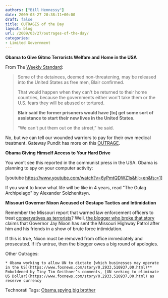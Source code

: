 ```yaml
---
authors: ["Bill Hennessy"]
date: 2009-03-27 20:38:11+00:00
draft: false
title: OUTRAGES of the Day
layout: blog
url: /2009/03/27/outrages-of-the-day/
categories:
- Limited Government
---
```


**Obama to Give Gitmo Terrorists Welfare and Home in the USA**

 

From The [Weekly Standard](https://www.weeklystandard.com/weblogs/TWSFP/2009/03/welfare_for_freed_gitmo_detain.asp):

 

>   
> 
> Some of the detainees, deemed non-threatening, may be released into the United States as free men, Blair confirmed.
> 
>    
> 
> That would happen when they can't be returned to their home countries, because the governments either won't take them or the U.S. fears they will be abused or tortured. 
> 
>    
> 
> **Blair said the former prisoners would have [to] get some sort of assistance to start their new lives in the United States.**
> 
>    
> 
> “We can't put them out on the street,” he said.
> 
> 

 

No, but we can tell our wounded warriors to pay for their own medical treatment. Gateway Pundit has more on this [OUTRAGE](https://gatewaypundit.blogspot.com/2009/03/unreal-welfare-for-gitmo-detainees.html).

 

**Obama Giving Himself Access to Your Hard Drive**

 

You won’t see this reported in the communist press in the USA. Obama is planning to spy on your computer activity:

 

[youtube https://www.youtube.com/watch?v=6yPmtQDWZ1s&hl;=en&fs;=1]

 

If you want to know what life will be like in 4 years, read "The Gulag Archipelago" by Alexander Solzhenitsyn. 

 

**Missouri Governor Nixon Accused of Gestapo Tactics and Intimidation**

 

Remember the Missouri report that warned law enforcement officers to treat [conservatives as terrorists](https://hennessysview.com/2009/03/22/according-to-missouri-governor-jay-nixon-im-probably-a-terrorist-and-so-are-you/)? Well, [the blogger who broke that story](https://mopns.com/2009/03/26/nixon-henchman-intimidate-citizen-who-filed-sunshine-request/) claims that Governor Jay Nixon has sent the Missouri Highway Patrol after him and his friends in a show of brute force intimidation.

 

If this is true, Nixon must be removed from office immediately and prosecuted. If it’s untrue, then the blogger owes a big round of apologies. 

 

Other Outrages:

 

    * Obama working to allow UN to dictate [which businesses may operate in the US](https://www.foxnews.com/story/0,2933,510937,00.html)** Emboldened by Tiny Tim Geithner’s comments, [UN seeking to eliminate US Dollar](https://www.foxnews.com/story/0,2933,510937,00.html) as reserve currency  

Technorati Tags: [Obama](https://technorati.com/tags/Obama),[spying](https://technorati.com/tags/spying),[big brother](https://technorati.com/tags/big+brother)
